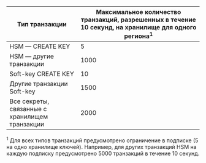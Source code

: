 
| Тип транзакции | Максимальное количество транзакций, разрешенных в течение 10 секунд, на хранилище для одного региона<sup>1</sup> |
| --- | --- |
| HSM — CREATE KEY |5 |
| HSM — другие транзакции |1000 |
| Soft-key CREATE KEY |10 |
| Другие транзакции Soft-key |1500 |
| Все секреты, связанные с хранилищем транзакции |2000 |

<sup>1</sup> Для всех типов транзакций предусмотрено ограничение в подписке (5 на одно хранилище ключей). Например, для других транзакций HSM на каждую подписку предусмотрено 5000 транзакций в течение 10 секунд.



<!--HONumber=Dec16_HO1-->


